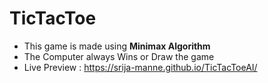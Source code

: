 # TicTacToe

- This game is made using **Minimax Algorithm**
- The Computer always Wins or Draw the game
- Live Preview : https://srija-manne.github.io/TicTacToeAI/
